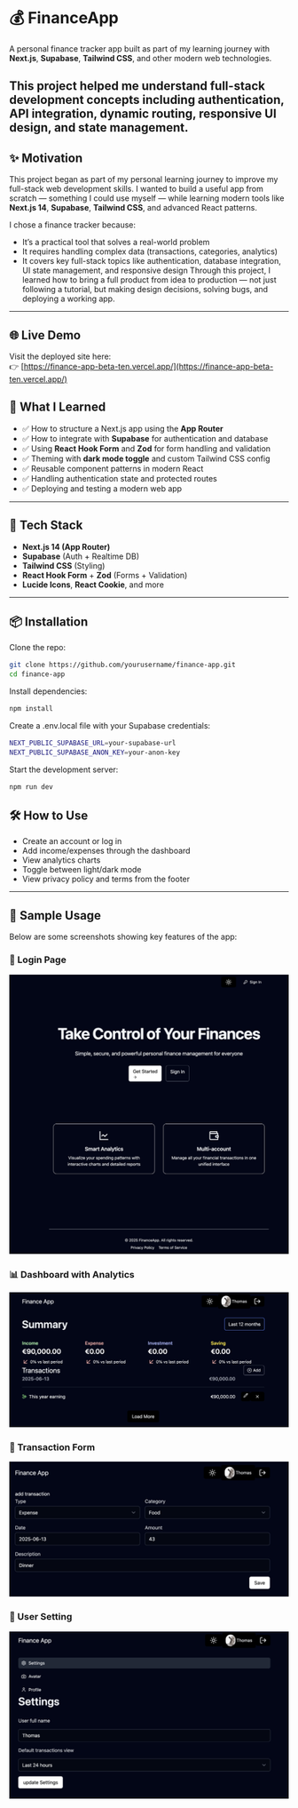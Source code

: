 # 💰 FinanceApp

A personal finance tracker app built as part of my learning journey with **Next.js**, **Supabase**, **Tailwind CSS**, and other modern web technologies.

This project helped me understand full-stack development concepts including authentication, API integration, dynamic routing, responsive UI design, and state management.
---

## ✨ Motivation

This project began as part of my personal learning journey to improve my full-stack web development skills. I wanted to build a useful app from scratch — something I could use myself — while learning modern tools like **Next.js 14**, **Supabase**, **Tailwind CSS**, and advanced React patterns.

I chose a finance tracker because:
- It’s a practical tool that solves a real-world problem
- It requires handling complex data (transactions, categories, analytics)
- It covers key full-stack topics like authentication, database integration, UI state management, and responsive design
Through this project, I learned how to bring a full product from idea to production — not just following a tutorial, but making design decisions, solving bugs, and deploying a working app.
---

## 🌐 Live Demo

Visit the deployed site here:  
👉 [https://finance-app-beta-ten.vercel.app/](https://finance-app-beta-ten.vercel.app/)

## 🧠 What I Learned

- ✅ How to structure a Next.js app using the **App Router**  
- ✅ How to integrate with **Supabase** for authentication and database  
- ✅ Using **React Hook Form** and **Zod** for form handling and validation  
- ✅ Theming with **dark mode toggle** and custom Tailwind CSS config  
- ✅ Reusable component patterns in modern React  
- ✅ Handling authentication state and protected routes  
- ✅ Deploying and testing a modern web app

---

## 🚀 Tech Stack

- **Next.js 14 (App Router)**
- **Supabase** (Auth + Realtime DB)
- **Tailwind CSS** (Styling)
- **React Hook Form** + **Zod** (Forms + Validation)
- **Lucide Icons**, **React Cookie**, and more

---

## 📦 Installation

Clone the repo:

```bash
git clone https://github.com/yourusername/finance-app.git
cd finance-app
```

Install dependencies:
```bash
npm install
```

Create a .env.local file with your Supabase credentials:
```bash
NEXT_PUBLIC_SUPABASE_URL=your-supabase-url
NEXT_PUBLIC_SUPABASE_ANON_KEY=your-anon-key
```

Start the development server:
```bash
npm run dev
```

## 🛠️ How to Use
- Create an account or log in
- Add income/expenses through the dashboard
- View analytics charts
- Toggle between light/dark mode
- View privacy policy and terms from the footer

---

## 📸 Sample Usage

Below are some screenshots showing key features of the app:

### 🔐 Login Page

![Landing Page](./public/images/image1.png)

### 📊 Dashboard with Analytics

![Dashboard](./public/images/image2.png)

### 🔄 Transaction Form

![Form](./public/images/image3.png)

### 👤 User Setting

![User](./public/images/image4.png)
